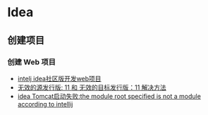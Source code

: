 # Idea

## 创建项目

### 创建 Web 项目

- [intelj idea社区版开发web项目](https://zhuanlan.zhihu.com/p/103625881)
- [无效的源发行版: 11 和 无效的目标发行版：11 解决方法](https://segmentfault.com/a/1190000023536478)
- [idea Tomcat启动失败:the module root specified is not a module according to intellij](https://juejin.cn/post/6844904053705555975)